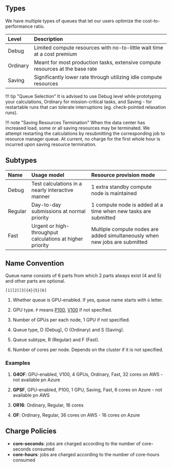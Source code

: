 ## Types

We have multiple types of queues that let our users optimize the cost-to-performance ratio.

| Level      | Description                                                                   |
| :--------- | :-----------                                                                  |
| Debug      | Limited compute resources with no-to-little wait time at a cost premium       |
| Ordinary   | Meant for most production tasks, extensive compute resources at the base rate |
| Saving     | Significantly lower rate through utilizing idle compute resources             |


!!! tip "Queue Selection"
    It is advised to use Debug level while prototyping your calculations, Ordinary for mission-critical tasks, and Saving - for restartable runs that can tolerate interruptions (eg. check-pointed relaxation runs).

!!! note "Saving Resources Termination"
    When the data center has increased load, some or all saving resources may be terminated. We attempt restarting the calculations by resubmitting the corresponding job to resource manager queue. At current, no charge for the first whole hour is incurred upon saving resource termination.


## Subtypes

| Name    | Usage model | Resource provision mode |
|:--------|:------------|:------------------------|
| Debug   | Test calculations in a nearly interactive manner|  1 extra standby compute node is maintained |
| Regular | Day-to-day submissions at normal priority | 1 compute node is added at a time when new tasks are submitted |
| Fast    | Urgent or high-throughput calculations at higher priority | Multiple compute nodes are added simultaneously when new jobs are submitted |

## Name Convention

Queue name consists of 6 parts from which 2 parts always exist (4 and 5) and other parts are optional.

```
[1][2][3]{4}{5}[6]
```

1. Whether queue is GPU-enabled. If yes, queue name starts with `G` letter.

2. GPU type. `P` means [P100](overview/#gpu-types), [V100](overview/#gpu-types) if not specified.

3. Number of GPUs per each node, 1 GPU if not specified.

4. Queue type, D (Debug), O (Ordinary) and S (Saving).

5. Queue subtype, R (Regular) and F (Fast).

6. Number of cores per node. Depends on the cluster if it is not specified.

### Examples

1. **G4OF**: GPU-enabled, V100, 4 GPUs, Ordinary, Fast, 32 cores on AWS - not available pn Azure

2. **GPSF**, GPU-enabled, P100, 1 GPU, Saving, Fast, 6 cores on Azure - not available pn AWS

3. **OR16**: Ordinary, Regular, 16 cores

4. **OF**: Ordinary, Regular, 36 cores on AWS - 16 cores on Azure

## Charge Policies

- **core-seconds**: jobs are charged according to the number of core-seconds consumed
- **core-hours**: jobs are charged according to the number of core-hours consumed
